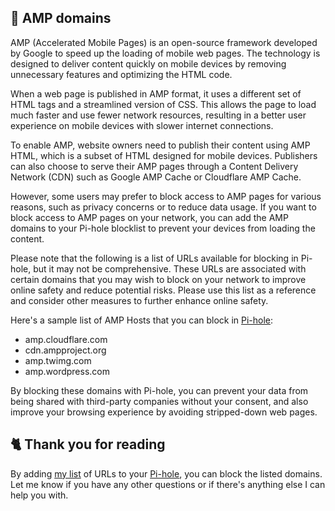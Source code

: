 ## 🚫 AMP domains
AMP (Accelerated Mobile Pages) is an open-source framework developed by Google to speed up the loading of mobile web pages. 
The technology is designed to deliver content quickly on mobile devices by removing unnecessary features and optimizing the HTML code.

When a web page is published in AMP format, it uses a different set of HTML tags and a streamlined version of CSS.
This allows the page to load much faster and use fewer network resources, resulting in a better user experience on mobile devices with slower internet connections.

To enable AMP, website owners need to publish their content using AMP HTML, which is a subset of HTML designed for mobile devices.
Publishers can also choose to serve their AMP pages through a Content Delivery Network (CDN) such as Google AMP Cache or Cloudflare AMP Cache.

However, some users may prefer to block access to AMP pages for various reasons, such as privacy concerns or to reduce data usage.
If you want to block access to AMP pages on your network, you can add the AMP domains to your Pi-hole blocklist to prevent your devices from loading the content.

Please note that the following is a list of URLs available for blocking in Pi-hole, but it may not be comprehensive.
These URLs are associated with certain domains that you may wish to block on your network to improve online safety and reduce potential risks.
Please use this list as a reference and consider other measures to further enhance online safety.

Here's a sample list of AMP Hosts that you can block in [Pi-hole](../What%20is%20Pi-hole.md):
- amp.cloudflare.com
- cdn.ampproject.org
- amp.twimg.com
- amp.wordpress.com

By blocking these domains with Pi-hole, you can prevent your data from being shared with third-party companies without your consent, and also improve your browsing experience by avoiding stripped-down web pages.

## 🐈 Thank you for reading
By adding [my list](https://github.com/sefinek24/PiHole-Blocklist-Collection/blob/main/List.md) of URLs to your [Pi-hole](../What%20is%20Pi-hole.md), you can block the listed domains.
Let me know if you have any other questions or if there's anything else I can help you with.